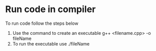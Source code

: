 # Run code in compiler

To run code follow the steps below
1. Use the command to create an executable
	g++ <filename.cpp> -o fileName
2. To run the executable use
	./fileName